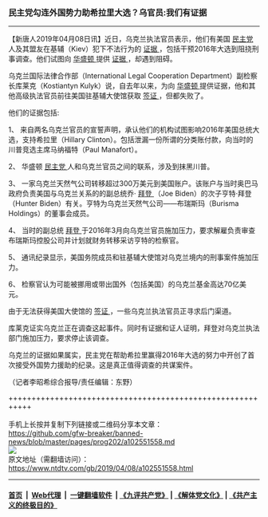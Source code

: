 ### 民主党勾连外国势力助希拉里大选？乌官员:我们有证据
------------------------

<div class="post_content" itemprop="articleBody">
 <p>
  【新唐人2019年04月08日讯】近日，乌克兰执法官员表示，他们有美国
  <a href="https://www.ntdtv.com/gb/民主党.htm">
   民主党
  </a>
  人及其盟友在基辅（Kiev）犯下不法行为的
  <a href="https://www.ntdtv.com/gb/证据.htm">
   证据
  </a>
  ，包括干预2016年大选到阻挠刑事调查。他们试图向
  <a href="https://www.ntdtv.com/gb/华盛顿.htm">
   华盛顿
  </a>
  提供
  <a href="https://www.ntdtv.com/gb/证据.htm">
   证据
  </a>
  ，却遇到阻碍。
 </p>
 <p>
  乌克兰国际法律合作部（International Legal Cooperation Department）副检察长库莱克（Kostiantyn Kulyk）说，自去年以来，为向
  <a href="https://www.ntdtv.com/gb/华盛顿.htm">
   华盛顿
  </a>
  提供证据，他和其他高级执法官员前往美国驻基辅大使馆获取
  <a href="https://www.ntdtv.com/gb/签证.htm">
   签证
  </a>
  ，但都失败了。
 </p>
 <p>
  他们的证据包括:
 </p>
 <p>
  1、 来自两名乌克兰官员的宣誓声明，承认他们的机构试图影响2016年美国总统大选，支持希拉里（Hillary Clinton）。包括泄漏一份所谓的分类账付款，向当时的川普竞选主席马纳福特（Paul Manafort）。
 </p>
 <p>
  2、 华盛顿
  <a href="https://www.ntdtv.com/gb/民主党.htm">
   民主党
  </a>
  人和乌克兰官员之间的联系，涉及到抹黑川普。
 </p>
 <p>
  3、 一家乌克兰天然气公司转移超过300万美元到美国账户。该账户与当时奥巴马政府负责美国与乌克兰关系的的副总统乔·
  <a href="https://www.ntdtv.com/gb/拜登.htm">
   拜登
  </a>
  （Joe Biden）的次子亨特·拜登（Hunter Biden）有关。亨特为乌克兰天然气公司——布瑞斯玛（Burisma Holdings）的董事会成员。
 </p>
 <p>
  4、 当时的副总统
  <a href="https://www.ntdtv.com/gb/拜登.htm">
   拜登
  </a>
  于2016年3月向乌克兰官员施加压力，要求解雇负责审查布瑞斯玛控股公司并计划就财务转移采访亨特的检察官。
 </p>
 <p>
  5、 通讯纪录显示，美国务院成员和驻基辅大使馆对乌克兰境内的刑事案件施加压力。
 </p>
 <p>
  6、 检察官认为可能被挪用或带出国外（包括美国）的乌克兰基金高达70亿美元。
 </p>
 <p>
  由于无法获得美国大使馆的
  <a href="https://www.ntdtv.com/gb/签证.htm">
   签证
  </a>
  ，一些乌克兰执法官员正寻求后门渠道。
 </p>
 <p>
  库莱克证实乌克兰正在调查这起事件。同时有证据和证人证明，拜登对乌克兰执法部门施加压力，要求停止该调查。
 </p>
 <p>
  乌克兰的证据如果属实，民主党在帮助希拉里赢得2016年大选的努力中开创了首次接受外国势力援助的纪录。这是真正值得调查的共谋案件。
 </p>
 <p>
  （记者李昭希综合报导/责任编辑：东野）
 </p>
 <div class="single_ad">
 </div>
</div>

+++++++++++++++++++++++++++++++++++++++++++++++++++++++++++<br/><br/>
手机上长按并复制下列链接或二维码分享本文章：<br/>
https://github.com/gfw-breaker/banned-news/blob/master/pages/prog202/a102551558.md <br/>
<a href='https://github.com/gfw-breaker/banned-news/blob/master/pages/prog202/a102551558.md'><img src='https://github.com/gfw-breaker/banned-news/blob/master/pages/prog202/a102551558.md.png'/></a> <br/>
原文地址（需翻墙访问）：https://www.ntdtv.com/gb/2019/04/08/a102551558.html


------------------------
#### [首页](https://github.com/gfw-breaker/banned-news/blob/master/README.md) &nbsp;|&nbsp; [Web代理](https://github.com/labour-camp/helloworld) &nbsp;|&nbsp; [一键翻墙软件](https://github.com/gfw-breaker/nogfw/blob/master/README.md) &nbsp;| [《九评共产党》](https://github.com/gfw-breaker/9ping.md/blob/master/README.md#九评之一评共产党是什么) | [《解体党文化》](https://github.com/gfw-breaker/jtdwh.md/blob/master/README.md) | [《共产主义的终极目的》](https://github.com/gfw-breaker/gczydzjmd.md/blob/master/README.md)


